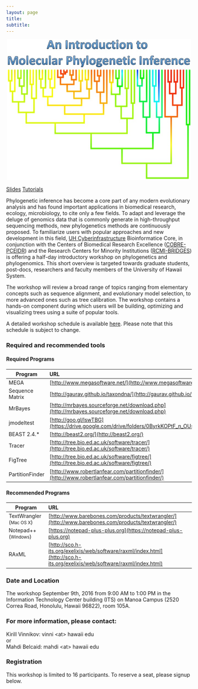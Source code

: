 ```yaml
---
layout: page
title: 
subtitle: 
---
```

<p align="center">
<img src="/img/workshops/phylogeny_logo.png" width="500">
</p>


[Slides](https://github.com/vinni-bio/WS-20160909/tree/master/Slides)
[Tutorials](https://github.com/vinni-bio/WS-20160909)



Phylogenetic inference has become a core part of any modern
evolutionary analysis and has found important applications in
biomedical research, ecology, microbiology, to cite only a few
fields. To adapt and leverage the deluge of genomics data that is
commonly generate in high-throughput sequencing methods, new
phylogenetics methods are continuously proposed. To familiarize users
with popular approaches and new development in this field, [UH
Cyberinfrastructure](http://www.hawaii.edu/its/ci/ "Cyberinfrastructure") Bioinformatice Core, in conjunction with the
Centers of Biomedical Research Excellence ([COBRE-PCEIDR](http://pceidr.jabsom.hawaii.edu/ "COBRE-PCEID")) and the
Research Centers for Minority Institutions ([RCMI-BRIDGES](http://rcmi-bridges.jabsom.hawaii.edu/ "RCMI-BRIDGES")) is offering
a half-day introductory workshop on phylogenetics and
phylogenomics. This short overview is targeted towards graduate
students, post-docs, researchers and faculty members of the University
of Hawaii System.

The workshop will review a broad range of topics ranging from
elementary concepts such as sequence alignment, and evolutionary model
selection, to more advanced ones such as tree calibration. The
workshop contains a hands-on component during which users will be
building, optimizing and visualizing trees using a suite of popular
tools.

A detailed workshop schedule is available [here](https://www.dropbox.com/s/9nobek34rcbkcvp/PHYLOGENY_WORKSHOP_SCHEDULE.docx?dl=0 "Workshop Schedule"). Please note that this schedule is subject to change.

### Required and recommended tools

#### Required Programs

| Program |URL|
| -------------|:-------------|
| MEGA      	 	| [http://www.megasoftware.net/](http://www.megasoftware.net/)						|
| Sequence Matrix      	| [http://gaurav.github.io/taxondna/](http://gaurav.github.io/taxondna/)					|
| MrBayes      		| [http://mrbayes.sourceforge.net/download.php](http://mrbayes.sourceforge.net/download.php)				|
| jmodeltest      	| [http://goo.gl/lswTBG](https://drive.google.com/drive/folders/0ByrkKOPtF_n_OUs3d0dNcnJPYXM)	|
|  BEAST 2.4.*      	| [http://beast2.org/](http://beast2.org/) |
|  Tracer      		| [http://tree.bio.ed.ac.uk/software/tracer/](http://tree.bio.ed.ac.uk/software/tracer/) |
|  FigTree      	| [http://tree.bio.ed.ac.uk/software/figtree/](http://tree.bio.ed.ac.uk/software/figtree/) |
|  PartitionFinder      | [http://www.robertlanfear.com/partitionfinder/](http://www.robertlanfear.com/partitionfinder/) |


#### Recommended Programs

| Program     |URL|
| -----------------------------|:-------------|
| TextWrangler (<small>Mac OS X</small>)  | [http://www.barebones.com/products/textwrangler/](http://www.barebones.com/products/textwrangler/) |
| Notepad++ (<small>Windows</small>)      | [https://notepad-plus-plus.org](https://notepad-plus-plus.org) |
| RAxML                    | [http://sco.h-its.org/exelixis/web/software/raxml/index.html](http://sco.h-its.org/exelixis/web/software/raxml/index.html) |



### Date and Location

The workshop September 9th, 2016 from 9:00 AM to 1:00 PM in the Information Technology Center building (ITS) on Manoa Campus (2520 Correa Road, Honolulu, Hawaii 96822), room 105A.

### For more information, please contact: 

Kirill Vinnikov: vinni \<at\> hawaii edu <br/>
or <br/>
Mahdi Belcaid: mahdi \<at\> hawaii  edu

### Registration

This workshop is limited to 16 participants. To reserve a seat, please signup below.

<div class="cognito">
<script src="https://services.cognitoforms.com/s/lsYMFXl4X06ptGHB72ODFA"></script>
<script>Cognito.load("forms", { id: "1" });</script>
</div>


